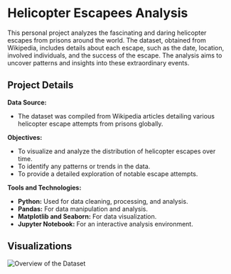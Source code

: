 # Helicopter Escapees Analysis

This personal project analyzes the fascinating and daring helicopter escapes from prisons around the world. The dataset, obtained from Wikipedia, includes details about each escape, such as the date, location, involved individuals, and the success of the escape. The analysis aims to uncover patterns and insights into these extraordinary events.

## Project Details

**Data Source:**
- The dataset was compiled from Wikipedia articles detailing various helicopter escape attempts from prisons globally.

**Objectives:**
- To visualize and analyze the distribution of helicopter escapes over time.
- To identify any patterns or trends in the data.
- To provide a detailed exploration of notable escape attempts.

**Tools and Technologies:**
- **Python:** Used for data cleaning, processing, and analysis.
- **Pandas:** For data manipulation and analysis.
- **Matplotlib and Seaborn:** For data visualization.
- **Jupyter Notebook:** For an interactive analysis environment.


## Visualizations
![Overview of the Dataset](https://github.com/NelamallyNikhil/Nikhil_Portfolio/tree/main/images/head.jpg)

